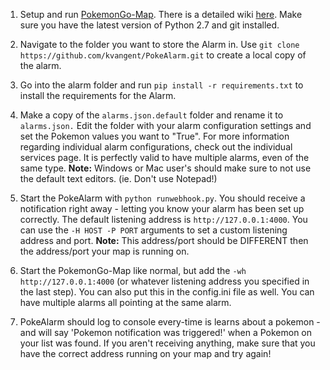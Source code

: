 1. Setup and run [PokemonGo-Map](https://github.com/PokemonGoMap/PokemonGo-Map). There is a detailed wiki [here](https://github.com/PokemonGoMap/PokemonGo-Map/wiki). Make sure you have the latest version of Python 2.7 and git installed.

2. Navigate to the folder you want to store the Alarm in. Use `git clone https://github.com/kvangent/PokeAlarm.git` to create a local copy of the alarm.

3. Go into the alarm folder and run `pip install -r requirements.txt` to install the requirements for the Alarm.

4. Make a copy of the `alarms.json.default` folder and rename it to `alarms.json.` Edit the folder with your alarm configuration settings and set the Pokemon values you want to "True". For more information regarding individual alarm configurations, check out the individual services page. It is perfectly valid to have multiple alarms, even of the same type. 
**Note:** Windows or Mac user's should make sure to not use the default text editors. (ie. Don't use Notepad!)

5. Start the PokeAlarm with `python runwebhook.py`. You should receive a notification right away - letting you know your alarm has been set up correctly. The default listening address is `http://127.0.0.1:4000`. You can use the `-H HOST -P PORT` arguments to set a custom listening address and port. 
**Note:** This address/port should be DIFFERENT then the address/port your map is running on.

6. Start the PokemonGo-Map like normal, but add the `-wh http://127.0.0.1:4000` (or whatever listening address you specified in the last step). You can also put this in the config.ini file as well. You can have multiple alarms all pointing at the same alarm.

7. PokeAlarm should log to console every-time is learns about a pokemon - and will say 'Pokemon notification was triggered!' when a Pokemon on your list was found. If you aren't receiving anything, make sure that you have the correct address running on your map and try again!
